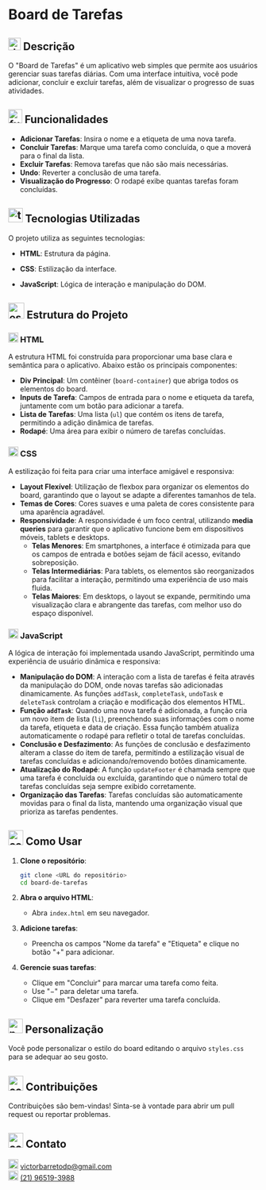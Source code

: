 # Board de Tarefas

## <img src="https://img.icons8.com/?size=100&id=1671&format=png&color=228BE6" alt="decricao" width="25" height="25"> Descrição

O "Board de Tarefas" é um aplicativo web simples que permite aos usuários gerenciar suas tarefas diárias. Com uma interface intuitiva, você pode adicionar, concluir e excluir tarefas, além de visualizar o progresso de suas atividades.

## <img src="https://img.icons8.com/?size=100&id=y02GsEUoNUaD&format=png&color=228BE6" alt="funcionalidades" width="28" height="28"> Funcionalidades

- **Adicionar Tarefas**: Insira o nome e a etiqueta de uma nova tarefa.
- **Concluir Tarefas**: Marque uma tarefa como concluída, o que a moverá para o final da lista.
- **Excluir Tarefas**: Remova tarefas que não são mais necessárias.
- **Undo**: Reverter a conclusão de uma tarefa.
- **Visualização do Progresso**: O rodapé exibe quantas tarefas foram concluídas.

## <img src="https://img.icons8.com/?size=100&id=q99ptngw0Bes&format=png&color=228BE6" alt="tecnologiasUtilizadas" width="29" height="29"> Tecnologias Utilizadas

O projeto utiliza as seguintes tecnologias:

- **HTML**: Estrutura da página.

- **CSS**: Estilização da interface.

- **JavaScript**: Lógica de interação e manipulação do DOM.

## <img src="https://img.icons8.com/?size=100&id=11232&format=png&color=228BE6" alt="estruturaDoProjeto" width="32" height="32"> Estrutura do Projeto

### <img src="https://img.icons8.com/?size=100&id=20909&format=png&color=000000" alt="HTML Logo" width="20" height="20"> HTML

A estrutura HTML foi construída para proporcionar uma base clara e semântica para o aplicativo. Abaixo estão os principais componentes:

- **Div Principal**: Um contêiner (`board-container`) que abriga todos os elementos do board.
- **Inputs de Tarefa**: Campos de entrada para o nome e etiqueta da tarefa, juntamente com um botão para adicionar a tarefa.
- **Lista de Tarefas**: Uma lista (`ul`) que contém os itens de tarefa, permitindo a adição dinâmica de tarefas.
- **Rodapé**: Uma área para exibir o número de tarefas concluídas.

### <img src="https://img.icons8.com/?size=100&id=7gdY5qNXaKC0&format=png&color=000000" alt="CSS Logo" width="20" height="20"> CSS

A estilização foi feita para criar uma interface amigável e responsiva:

- **Layout Flexível**: Utilização de flexbox para organizar os elementos do board, garantindo que o layout se adapte a diferentes tamanhos de tela.
- **Temas de Cores**: Cores suaves e uma paleta de cores consistente para uma aparência agradável.
- **Responsividade**: A responsividade é um foco central, utilizando **media queries** para garantir que o aplicativo funcione bem em dispositivos móveis, tablets e desktops. 
  - **Telas Menores**: Em smartphones, a interface é otimizada para que os campos de entrada e botões sejam de fácil acesso, evitando sobreposição.
  - **Telas Intermediárias**: Para tablets, os elementos são reorganizados para facilitar a interação, permitindo uma experiência de uso mais fluida.
  - **Telas Maiores**: Em desktops, o layout se expande, permitindo uma visualização clara e abrangente das tarefas, com melhor uso do espaço disponível.

### <img src="https://img.icons8.com/?size=100&id=108784&format=png&color=000000" alt="JavaScript Logo" width="20" height="20"> JavaScript

A lógica de interação foi implementada usando JavaScript, permitindo uma experiência de usuário dinâmica e responsiva:

- **Manipulação do DOM**: A interação com a lista de tarefas é feita através da manipulação do DOM, onde novas tarefas são adicionadas dinamicamente. As funções `addTask`, `completeTask`, `undoTask` e `deleteTask` controlam a criação e modificação dos elementos HTML.
- **Função `addTask`**: Quando uma nova tarefa é adicionada, a função cria um novo item de lista (`li`), preenchendo suas informações com o nome da tarefa, etiqueta e data de criação. Essa função também atualiza automaticamente o rodapé para refletir o total de tarefas concluídas.
- **Conclusão e Desfazimento**: As funções de conclusão e desfazimento alteram a classe do item de tarefa, permitindo a estilização visual de tarefas concluídas e adicionando/removendo botões dinamicamente.
- **Atualização do Rodapé**: A função `updateFooter` é chamada sempre que uma tarefa é concluída ou excluída, garantindo que o número total de tarefas concluídas seja sempre exibido corretamente.
- **Organização das Tarefas**: Tarefas concluídas são automaticamente movidas para o final da lista, mantendo uma organização visual que prioriza as tarefas pendentes.

## <img src="https://img.icons8.com/?size=100&id=48365&format=png&color=228BE6" alt="comoUsar Logo" width="30" height="30"> Como Usar

1. **Clone o repositório**:
   ```bash
   git clone <URL do repositório>
   cd board-de-tarefas
   ```

2. **Abra o arquivo HTML**:
   - Abra `index.html` em seu navegador.

3. **Adicione tarefas**:
   - Preencha os campos "Nome da tarefa" e "Etiqueta" e clique no botão "+" para adicionar.

4. **Gerencie suas tarefas**:
   - Clique em "Concluir" para marcar uma tarefa como feita.
   - Use "−" para deletar uma tarefa.
   - Clique em "Desfazer" para reverter uma tarefa concluída.

## <img src="https://img.icons8.com/?size=100&id=lBuqhXfGV2RT&format=png&color=228BE6" alt="personalizacao" width="29" height="29"> Personalização

Você pode personalizar o estilo do board editando o arquivo `styles.css` para se adequar ao seu gosto.

## <img src="https://img.icons8.com/?size=100&id=24761&format=png&color=228BE6" alt="contribuicoes" width="30" height="30"> Contribuições

Contribuições são bem-vindas! Sinta-se à vontade para abrir um pull request ou reportar problemas.

## <img src="https://img.icons8.com/?size=100&id=48948&format=png&color=228BE6" alt="contato" width="30" height="30"> Contato

<img src="https://img.icons8.com/?size=100&id=P7UIlhbpWzZm&format=png&color=000000" alt="email" width="20" height="20"> victorbarretodp@gmail.com <br/>
<img src="https://img.icons8.com/?size=100&id=16713&format=png&color=000000" alt="celular" width="20" height="20"> <a href="https://wa.me/5519965193988">(21) 96519-3988</a>
